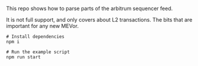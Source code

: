 This repo shows how to parse parts of the arbitrum sequencer feed.

It is not full support, and only covers about L2 transactions. The bits that are important for any new MEVor.

```
# Install dependencies
npm i 

# Run the example script
npm run start
```